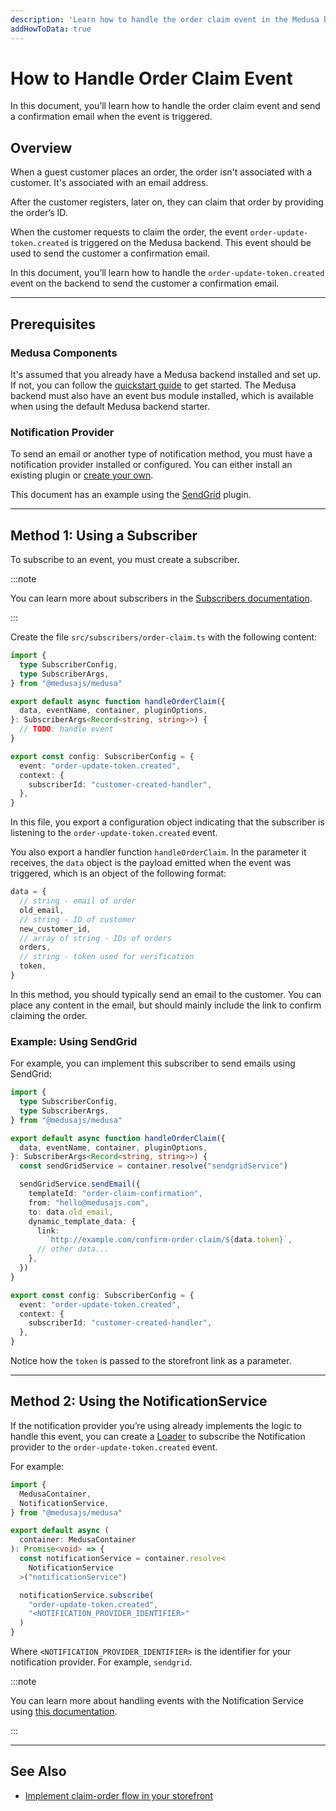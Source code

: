 ```yaml
---
description: 'Learn how to handle the order claim event in the Medusa backend. When the event is triggered, you can send an email to the customer to inform them about it.'
addHowToData: true
---
```


# How to Handle Order Claim Event

In this document, you’ll learn how to handle the order claim event and send a confirmation email when the event is triggered.

## Overview

When a guest customer places an order, the order isn't associated with a customer. It's associated with an email address.

After the customer registers, later on, they can claim that order by providing the order’s ID.

When the customer requests to claim the order, the event `order-update-token.created` is triggered on the Medusa backend. This event should be used to send the customer a confirmation email.

In this document, you’ll learn how to handle the `order-update-token.created` event on the backend to send the customer a confirmation email.

---

## Prerequisites

### Medusa Components

It's assumed that you already have a Medusa backend installed and set up. If not, you can follow the [quickstart guide](../../../development/backend/install.mdx) to get started. The Medusa backend must also have an event bus module installed, which is available when using the default Medusa backend starter.

### Notification Provider

To send an email or another type of notification method, you must have a notification provider installed or configured. You can either install an existing plugin or [create your own](../../../development/notification/create-notification-provider.md).

This document has an example using the [SendGrid](../../../plugins/notifications/sendgrid.mdx) plugin.

---

## Method 1: Using a Subscriber

To subscribe to an event, you must create a subscriber.

:::note

You can learn more about subscribers in the [Subscribers documentation](../../../development/events/subscribers.mdx).

:::

Create the file `src/subscribers/order-claim.ts` with the following content:

```ts title=src/subscribers/order-claim.ts
import { 
  type SubscriberConfig, 
  type SubscriberArgs,
} from "@medusajs/medusa"

export default async function handleOrderClaim({ 
  data, eventName, container, pluginOptions, 
}: SubscriberArgs<Record<string, string>>) {
  // TODO: handle event
}

export const config: SubscriberConfig = {
  event: "order-update-token.created",
  context: {
    subscriberId: "customer-created-handler",
  },
}
```

In this file, you export a configuration object indicating that the subscriber is listening to the `order-update-token.created` event.

You also export a handler function `handleOrderClaim`. In the parameter it receives, the `data` object is the payload emitted when the event was triggered, which is an object of the following format:

```ts
data = {
  // string - email of order
  old_email,
  // string - ID of customer
  new_customer_id,
  // array of string - IDs of orders
  orders,
  // string - token used for verification
  token,
}
```

In this method, you should typically send an email to the customer. You can place any content in the email, but should mainly include the link to confirm claiming the order.

### Example: Using SendGrid

For example, you can implement this subscriber to send emails using SendGrid:

```ts title=src/subscribers/order-claim.ts
import { 
  type SubscriberConfig, 
  type SubscriberArgs,
} from "@medusajs/medusa"

export default async function handleOrderClaim({ 
  data, eventName, container, pluginOptions, 
}: SubscriberArgs<Record<string, string>>) {
  const sendGridService = container.resolve("sendgridService")

  sendGridService.sendEmail({
    templateId: "order-claim-confirmation",
    from: "hello@medusajs.com",
    to: data.old_email,
    dynamic_template_data: {
      link: 
        `http://example.com/confirm-order-claim/${data.token}`,
      // other data...
    },
  })
}

export const config: SubscriberConfig = {
  event: "order-update-token.created",
  context: {
    subscriberId: "customer-created-handler",
  },
}
```

Notice how the `token` is passed to the storefront link as a parameter.

---

## Method 2: Using the NotificationService

If the notification provider you’re using already implements the logic to handle this event, you can create a [Loader](../../../development/loaders/overview.mdx) to subscribe the Notification provider to the `order-update-token.created` event.

For example:

```ts title=src/loaders/order-claim.ts
import { 
  MedusaContainer, 
  NotificationService,
} from "@medusajs/medusa"

export default async (
  container: MedusaContainer
): Promise<void> => {
  const notificationService = container.resolve<
    NotificationService
  >("notificationService")

  notificationService.subscribe(
    "order-update-token.created", 
    "<NOTIFICATION_PROVIDER_IDENTIFIER>"
  )
}
```

Where `<NOTIFICATION_PROVIDER_IDENTIFIER>` is the identifier for your notification provider. For example, `sendgrid`.

:::note

You can learn more about handling events with the Notification Service using [this documentation](../../../development/notification/create-notification-provider.md).

:::

---

## See Also

- [Implement claim-order flow in your storefront](../storefront/implement-claim-order.mdx)
